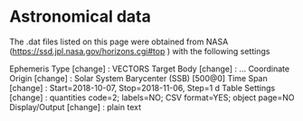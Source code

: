 # Astronomical data

The .dat files listed on this page were obtained from NASA (https://ssd.jpl.nasa.gov/horizons.cgi#top ) with the following settings

Ephemeris Type [change] :       VECTORS
Target Body [change] :          ...
Coordinate Origin [change] :    Solar System Barycenter (SSB) [500@0]
Time Span [change] :            Start=2018-10-07, Stop=2018-11-06, Step=1 d
Table Settings [change] :       quantities code=2; labels=NO; CSV format=YES; object page=NO
Display/Output [change] :       plain text